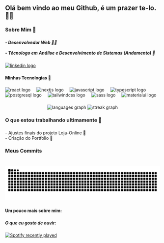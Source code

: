 <h2 align="left">Olá bem vindo ao meu Github, é um prazer te-lo. 🙋‍♂️</h2>

###

<h3 align="left">Sobre Mim 🚀</h3>

###

<h5 align="left">- Desenvolvedor Web 👨‍💻<br><br>- Técnologo em Análise e Desenvolvimento de Sistemas (Andamento) 📖</h5>

###

<div align="left">
  <a href="https://www.linkedin.com/in/bruno-rufatto/" target="_blank">
    <img src="https://img.shields.io/static/v1?message=LinkedIn&logo=linkedin&label=&color=0077B5&logoColor=white&labelColor=&style=for-the-badge" height="35" alt="linkedin logo"  />
  </a>
</div>

###

<h4 align="left">Minhas Tecnologias 🤖</h4>

###

<div align="left">
  <img src="https://cdn.jsdelivr.net/gh/devicons/devicon/icons/react/react-original.svg" height="40" alt="react logo"  />
  <img width="12" />
  <img src="https://cdn.jsdelivr.net/gh/devicons/devicon/icons/nextjs/nextjs-original.svg" height="40" alt="nextjs logo"  />
  <img width="12" />
  <img src="https://cdn.jsdelivr.net/gh/devicons/devicon/icons/javascript/javascript-original.svg" height="40" alt="javascript logo"  />
  <img width="12" />
  <img src="https://cdn.jsdelivr.net/gh/devicons/devicon/icons/typescript/typescript-original.svg" height="40" alt="typescript logo"  />
  <img width="12" />
  <img src="https://cdn.jsdelivr.net/gh/devicons/devicon/icons/postgresql/postgresql-original.svg" height="40" alt="postgresql logo"  />
  <img width="12" />
  <img src="https://cdn.simpleicons.org/tailwindcss/06B6D4" height="40" alt="tailwindcss logo"  />
  <img width="12" />
  <img src="https://cdn.jsdelivr.net/gh/devicons/devicon/icons/sass/sass-original.svg" height="40" alt="sass logo"  />
  <img width="12" />
  <img src="https://cdn.simpleicons.org/mui/007FFF" height="40" alt="materialui logo"  />
</div>

###

<div align="center">
  <img src="https://github-readme-stats.vercel.app/api/top-langs?username=ymist&locale=en&hide_title=false&layout=compact&card_width=320&langs_count=5&theme=dracula&hide_border=false&order=2" height="150" alt="languages graph"  />
  <img src="https://streak-stats.demolab.com?user=ymist&locale=en&mode=daily&theme=dracula&hide_border=false&border_radius=5&order=3" height="150" alt="streak graph"  />
</div>

###

<h3 align="left">O que estou trabalhando ultimamente 🎯</h3>

###

<p align="left">- Ajustes finais do projeto Loja-Online 🏪<br>- Criação do Portfolio 📓</p>

###

<h3 align="left">Meus Commits</h3>

###

<br clear="both">

<img src="https://raw.githubusercontent.com/ymist/ymist/output/snake.svg" alt="Snake animation" />

###

<h4 align="left">Um pouco mais sobre mim:</h4>

###

<h5 align="left">O que eu gosto de ouvir:</h5>

###

<div align="left">
  <a href="https://open.spotify.com/user/mistylllfz">
    <img src="https://spotify-recently-played-readme.vercel.app/api?user=mistylllfz&count=2&unique=false" alt="Spotify recently played"  />
  </a>
</div>

###
